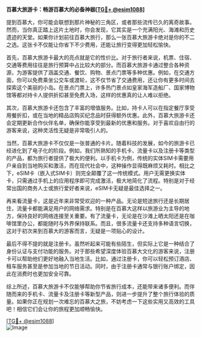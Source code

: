 **百慕大旅游卡：畅游百慕大的必备神器[[TG💪+ @esim1088](https://t.me/s/esim1088)]**

提到百慕大，你可能会联想到那片神秘的三角区，或者那些流传已久的离奇故事。然而，当你真正踏上这片土地时，你会发现，它其实是一个充满阳光、海滩和历史遗迹的天堂。如果你计划前往百慕大旅行，那么一张百慕大旅游卡绝对是你的不二之选。这张卡不仅能让你省下不少费用，还能让旅行变得更加轻松愉快。

首先，百慕大旅游卡最大的亮点就是它的性价比。对于旅行者来说，机票、住宿、交通等费用往往是旅行预算中占比较大的部分。而百慕大旅游卡通过整合各种资源，为游客提供了涵盖交通、餐饮、购物、景点门票等多种优惠。例如，在交通方面，你可以免费乘坐公交车或渡轮，这不仅节省了交通费用，还让你有更多时间去探索这个美丽的小岛。在景点门票上，许多热门景点如皇家海军造船厂、国家博物馆等都对持卡人提供折扣甚至免费入场，这样的优惠真的让人难以拒绝。

其次，百慕大旅游卡还包含了丰富的增值服务。比如，持卡人可以在指定餐厅享受用餐折扣，或在当地的精品店购买纪念品时获得额外优惠。此外，百慕大旅游卡还会定期更新合作伙伴名单，确保你能享受到最新的优惠和服务。对于喜欢自由行的游客来说，这种灵活性无疑是非常吸引人的。

当然，百慕大旅游卡不仅仅是一张普通的卡片。随着科技的发展，如今的旅游卡已经进化到了电子化的阶段。例如，我们所熟知的手机卡、流量卡以及注册卡等类型的产品，都为旅行者提供了极大的便利。以手机卡为例，传统的实体SIM卡需要用户亲自到当地购买和激活，而在现代社会中，这种操作显得既麻烦又耗时。相比之下，eSIM卡（嵌入式SIM卡）则完全颠覆了这一传统模式。用户无需更换实体卡，只需通过手机上的应用程序即可完成激活，极大地简化了流程。特别是对于经常出国的商务人士或旅行爱好者来说，eSIM卡无疑是最佳选择之一。

再来看流量卡，这是近年来非常受欢迎的一种产品。无论是短途旅行还是长期居住，流量卡都能满足用户的网络需求。特别是在百慕大这样以旅游业为主导的地方，保持良好的网络连接至关重要。有了流量卡，无论是在沙滩上晒太阳还是在咖啡馆里办公，都能随时与外界保持联系。而且，很多流量卡还支持多种语言切换，这对于初次来到百慕大的游客而言，无疑是一项贴心的设计。

最后不得不提的就是注册卡。虽然听起来可能有些陌生，但实际上它是一种结合了身份认证与支付功能的服务。对于那些希望深度体验百慕大文化的游客来说，注册卡可以帮助他们更好地融入当地生活。比如，通过注册卡，你可以轻松预订酒店、租车服务甚至是参加当地的节日活动。同时，由于注册卡通常与银行账户绑定，因此在消费时也更加安全可靠。

综上所述，百慕大旅游卡不仅能够帮助你节省旅行成本，还能带来诸多便利。而伴随而来的手机卡、流量卡及注册卡等新型产品，则进一步提升了整个旅行体验的质量。如果你正在规划一次难忘的百慕大之旅，不妨考虑一下这些实用又高效的工具吧！相信它们会让你的旅程更加顺畅愉快。

[[TG💪+ @esim1088](https://t.me/s/esim1088)]  
![Image](https://i.postimg.cc/4NQfJmqS/Snipaste-2025-05-13-00-14-12.png)
